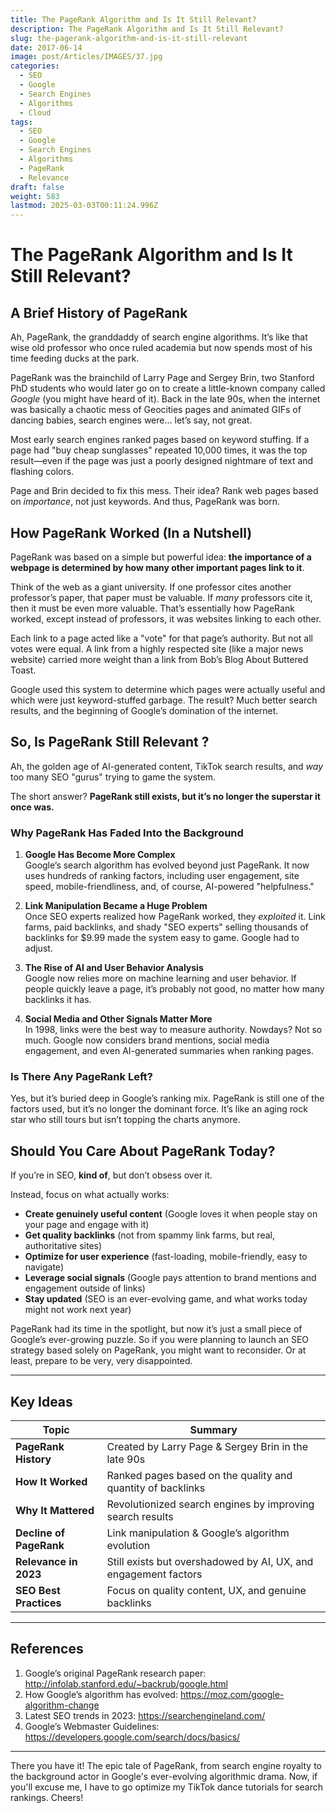 ```yaml
---
title: The PageRank Algorithm and Is It Still Relevant?
description: The PageRank Algorithm and Is It Still Relevant?
slug: the-pagerank-algorithm-and-is-it-still-relevant
date: 2017-06-14
image: post/Articles/IMAGES/37.jpg
categories:
  - SEO
  - Google
  - Search Engines
  - Algorithms
  - Cloud
tags:
  - SEO
  - Google
  - Search Engines
  - Algorithms
  - PageRank
  - Relevance
draft: false
weight: 583
lastmod: 2025-03-03T00:11:24.996Z
---
```

# The PageRank Algorithm and Is It Still Relevant?

## A Brief History of PageRank

Ah, PageRank, the granddaddy of search engine algorithms. It’s like that wise old professor who once ruled academia but now spends most of his time feeding ducks at the park.

PageRank was the brainchild of Larry Page and Sergey Brin, two Stanford PhD students who would later go on to create a little-known company called *Google* (you might have heard of it). Back in the late 90s, when the internet was basically a chaotic mess of Geocities pages and animated GIFs of dancing babies, search engines were... let’s say, not great.

Most early search engines ranked pages based on keyword stuffing. If a page had "buy cheap sunglasses" repeated 10,000 times, it was the top result—even if the page was just a poorly designed nightmare of text and flashing colors.

Page and Brin decided to fix this mess. Their idea? Rank web pages based on *importance*, not just keywords. And thus, PageRank was born.

## How PageRank Worked (In a Nutshell)

PageRank was based on a simple but powerful idea: **the importance of a webpage is determined by how many other important pages link to it**.

Think of the web as a giant university. If one professor cites another professor’s paper, that paper must be valuable. If *many* professors cite it, then it must be even more valuable. That’s essentially how PageRank worked, except instead of professors, it was websites linking to each other.

Each link to a page acted like a "vote" for that page’s authority. But not all votes were equal. A link from a highly respected site (like a major news website) carried more weight than a link from Bob’s Blog About Buttered Toast.

Google used this system to determine which pages were actually useful and which were just keyword-stuffed garbage. The result? Much better search results, and the beginning of Google’s domination of the internet.

## So, Is PageRank Still Relevant ?

Ah, the golden age of AI-generated content, TikTok search results, and *way* too many SEO "gurus" trying to game the system.

The short answer? **PageRank still exists, but it’s no longer the superstar it once was.**

### Why PageRank Has Faded Into the Background

1. **Google Has Become More Complex**\
   Google’s search algorithm has evolved beyond just PageRank. It now uses hundreds of ranking factors, including user engagement, site speed, mobile-friendliness, and, of course, AI-powered "helpfulness."

2. **Link Manipulation Became a Huge Problem**\
   Once SEO experts realized how PageRank worked, they *exploited* it. Link farms, paid backlinks, and shady "SEO experts" selling thousands of backlinks for \$9.99 made the system easy to game. Google had to adjust.

3. **The Rise of AI and User Behavior Analysis**\
   Google now relies more on machine learning and user behavior. If people quickly leave a page, it’s probably not good, no matter how many backlinks it has.

4. **Social Media and Other Signals Matter More**\
   In 1998, links were the best way to measure authority. Nowdays? Not so much. Google now considers brand mentions, social media engagement, and even AI-generated summaries when ranking pages.

### Is There Any PageRank Left?

Yes, but it’s buried deep in Google’s ranking mix. PageRank is still one of the factors used, but it’s no longer the dominant force. It’s like an aging rock star who still tours but isn’t topping the charts anymore.

## Should You Care About PageRank Today?

If you’re in SEO, **kind of**, but don’t obsess over it.

Instead, focus on what actually works:

* **Create genuinely useful content** (Google loves it when people stay on your page and engage with it)
* **Get quality backlinks** (not from spammy link farms, but real, authoritative sites)
* **Optimize for user experience** (fast-loading, mobile-friendly, easy to navigate)
* **Leverage social signals** (Google pays attention to brand mentions and engagement outside of links)
* **Stay updated** (SEO is an ever-evolving game, and what works today might not work next year)

PageRank had its time in the spotlight, but now it’s just a small piece of Google’s ever-growing puzzle. So if you were planning to launch an SEO strategy based solely on PageRank, you might want to reconsider. Or at least, prepare to be very, very disappointed.

***

## Key Ideas

| Topic                   | Summary                                                         |
| ----------------------- | --------------------------------------------------------------- |
| **PageRank History**    | Created by Larry Page & Sergey Brin in the late 90s             |
| **How It Worked**       | Ranked pages based on the quality and quantity of backlinks     |
| **Why It Mattered**     | Revolutionized search engines by improving search results       |
| **Decline of PageRank** | Link manipulation & Google’s algorithm evolution                |
| **Relevance in 2023**   | Still exists but overshadowed by AI, UX, and engagement factors |
| **SEO Best Practices**  | Focus on quality content, UX, and genuine backlinks             |

***

## References

1. Google’s original PageRank research paper: <http://infolab.stanford.edu/~backrub/google.html>
2. How Google’s algorithm has evolved: <https://moz.com/google-algorithm-change>
3. Latest SEO trends in 2023: <https://searchengineland.com/>
4. Google’s Webmaster Guidelines: <https://developers.google.com/search/docs/basics/>

***

There you have it! The epic tale of PageRank, from search engine royalty to the background actor in Google's ever-evolving algorithmic drama. Now, if you'll excuse me, I have to go optimize my TikTok dance tutorials for search rankings. Cheers!
